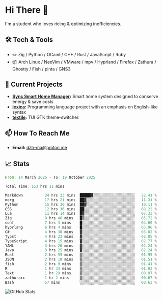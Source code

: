 # Hi There 👋
I'm a student who loves ricing & optimizing inefficiencies.
## 🛠️ Tech & Tools
- ✏️  Zig / Python / OCaml / C++ / Rust / JavaScript / Ruby
- 📦 Arch Linux / NeoVim / VMware / mpv / Hyprland / Firefox / Zathura / Ghostty / Fish / pinta / GNS3
## 🔭 Current Projects
- **[Sync Smart Home Manager](https://github.com/dzh-ma/sync):** Smart home system designed to conserve energy & save costs
- **[lexica](https://github.com/dzh-ma/lexica):** Programming language project with an emphasis on English-like syntax
- **[textile](https://github.com/dzh-ma/textile):** TUI GTK theme-switcher.
## 📫 How To Reach Me
- **Email:** [dzh-ma@proton.me](mailto:dzh-ma@proton.me)
## 📈 Stats
<!--START_SECTION:waka-->

```rust
From: 14 March 2025 - To: 19 October 2025

Total Time: 153 hrs 11 mins

Markdown          34 hrs 23 mins  █████▓░░░░░░░░░░░░░░░░░░░   22.41 %
norg              17 hrs 21 mins  ██▓░░░░░░░░░░░░░░░░░░░░░░   11.31 %
Python            15 hrs 30 mins  ██▓░░░░░░░░░░░░░░░░░░░░░░   10.11 %
CSS               12 hrs 36 mins  ██░░░░░░░░░░░░░░░░░░░░░░░   08.22 %
Lua               11 hrs 14 mins  █▓░░░░░░░░░░░░░░░░░░░░░░░   07.33 %
Zig               8 hrs 46 mins   █▒░░░░░░░░░░░░░░░░░░░░░░░   05.72 %
conf              7 hrs 3 mins    █░░░░░░░░░░░░░░░░░░░░░░░░   04.60 %
hyprlang          6 hrs 4 mins    █░░░░░░░░░░░░░░░░░░░░░░░░   03.96 %
C#                4 hrs 38 mins   ▓░░░░░░░░░░░░░░░░░░░░░░░░   03.02 %
Typst             4 hrs 22 mins   ▓░░░░░░░░░░░░░░░░░░░░░░░░   02.85 %
TypeScript        4 hrs 15 mins   ▓░░░░░░░░░░░░░░░░░░░░░░░░   02.77 %
YAML              3 hrs 26 mins   ▓░░░░░░░░░░░░░░░░░░░░░░░░   02.24 %
Java              3 hrs 25 mins   ▓░░░░░░░░░░░░░░░░░░░░░░░░   02.24 %
Rust              2 hrs 59 mins   ▒░░░░░░░░░░░░░░░░░░░░░░░░   01.95 %
JSON              2 hrs 18 mins   ▒░░░░░░░░░░░░░░░░░░░░░░░░   01.51 %
fish              2 hrs 9 mins    ▒░░░░░░░░░░░░░░░░░░░░░░░░   01.41 %
R                 1 hr 34 mins    ▒░░░░░░░░░░░░░░░░░░░░░░░░   01.03 %
Text              1 hr 29 mins    ▒░░░░░░░░░░░░░░░░░░░░░░░░   00.97 %
zathurarc         1 hr 2 mins     ▒░░░░░░░░░░░░░░░░░░░░░░░░   00.67 %
Bash              57 mins         ░░░░░░░░░░░░░░░░░░░░░░░░░   00.63 %
```

<!--END_SECTION:waka-->

![GitHub Stats](https://github-readme-stats.vercel.app/api?username=dzh-ma&show_icons=true&theme=transparent)
